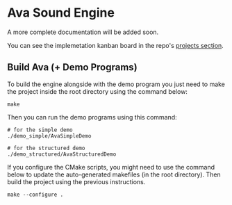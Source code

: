 # Ava Sound Engine
A more complete documentation will be added soon.

You can see the implemetation kanban board in the repo's [projects section](https://github.com/funktional-stdo/ava/projects).


## Build Ava (+ Demo Programs)
To build the engine alongside with the demo program you just need to make the project inside the root directory using the command below:
```
make
```

Then you can run the demo programs using this command:
```
# for the simple demo
./demo_simple/AvaSimpleDemo

# for the structured demo
./demo_structured/AvaStructuredDemo
```

If you configure the CMake scripts, you might need to use the command below to update the auto-generated makefiles (in the root directory). Then build the project using the previous instructions.
```
make --configure .
```
